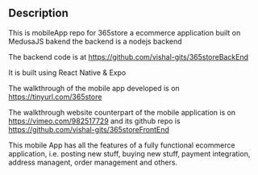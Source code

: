 ## Description

This is mobileApp repo for 365store a ecommerce application built on MedusaJS bakend
the backend is a nodejs backend

The backend code is at https://github.com/vishal-gits/365storeBackEnd

It is built using React Native & Expo

The walkthrough of the mobile app developed is on https://tinyurl.com/365store

The walkthrough website counterpart of the mobile application is on https://vimeo.com/982517729 and its github repo is https://github.com/vishal-gits/365storeFrontEnd

This mobile App has all the features of a fully functional ecommerce application, i.e. posting new stuff, buying new stuff, payment integration, address managent, order management and others.
